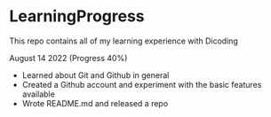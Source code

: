 # LearningProgress
This repo contains all of my learning experience with Dicoding

August 14 2022 (Progress 40%)
* Learned about Git and Github in general
* Created a Github account and experiment with the basic features available
* Wrote README.md and released a repo
